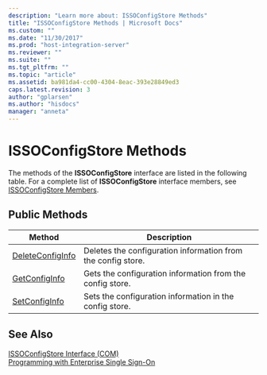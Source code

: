 ```yaml
---
description: "Learn more about: ISSOConfigStore Methods"
title: "ISSOConfigStore Methods | Microsoft Docs"
ms.custom: ""
ms.date: "11/30/2017"
ms.prod: "host-integration-server"
ms.reviewer: ""
ms.suite: ""
ms.tgt_pltfrm: ""
ms.topic: "article"
ms.assetid: ba981da4-cc00-4304-8eac-393e28849ed3
caps.latest.revision: 3
author: "gplarsen"
ms.author: "hisdocs"
manager: "anneta"
---
```

# ISSOConfigStore Methods
The methods of the **ISSOConfigStore** interface are listed in the following table. For a complete list of **ISSOConfigStore** interface members, see [ISSOConfigStore Members](../esso/issoconfigstore-members.md).  
  
## Public Methods  
  
|Method|Description|  
|------------|-----------------|  
|[DeleteConfigInfo](../esso/issoconfigstore-deleteconfiginfo.md)|Deletes the configuration information from the config store.|  
|[GetConfigInfo](../esso/issoconfigstore-getconfiginfo.md)|Gets the configuration information from the config store.|  
|[SetConfigInfo](../esso/issoconfigstore-setconfiginfo.md)|Sets the configuration information in the config store.|  
  
## See Also  
 [ISSOConfigStore Interface (COM)](../esso/issoconfigstore-interface-com.md)   
 [Programming with Enterprise Single Sign-On](../esso/programming-with-enterprise-single-sign-on.md)
